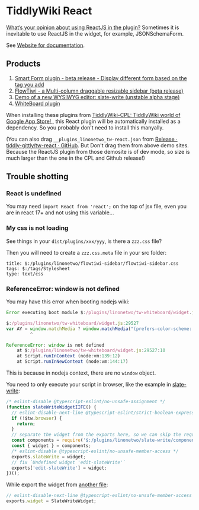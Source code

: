 # TiddlyWiki React

[What’s your opinion about using ReactJS in the plugin?](https://talk.tiddlywiki.org/t/whats-your-opinion-about-using-reactjs-in-the-plugin/2191) Sometimes it is inevitable to use ReactJS in the widget, for example, JSONSchemaForm.

See [Website for documentation](https://tiddly-gittly.github.io/tw-react/#%24%3A%2Fplugins%2Flinonetwo%2Ftw-react%2Freadme:%24%3A%2Fplugins%2Flinonetwo%2Ftw-react%2Freadme%20Index).

## Products

1. [Smart Form plugin - beta release - Display different form based on the tag you add](https://talk.tiddlywiki.org/t/smart-form-plugin-beta-release-display-different-form-based-on-the-tag-you-add/2417)
2. [FlowTiwi - a Multi-column draggable resizable sidebar (beta release)](https://talk.tiddlywiki.org/t/flowtiwi-a-multi-column-draggable-resizable-sidebar-beta-release/3128)
3. [Demo of a new WYSIWYG editor: slate-write (unstable alpha stage)](https://talk.tiddlywiki.org/t/demo-of-a-new-wysiwyg-editor-slate-write-unstable-alpha-stage/2788)
4. [WhiteBoard plugin](https://talk.tiddlywiki.org/t/whiteboard-plugin-v0-2-3/5302)

When installing these plugins from [TiddlyWiki-CPL: TiddlyWiki world of Google App Store! ](https://talk.tiddlywiki.org/t/tiddlywiki-cpl-tiddlywiki-world-of-google-app-store/2140) , this React plugin will be automatically installed as a dependency. So you probably don't need to install this manyally.

(You can also drag `__plugins_linonetwo_tw-react.json` from [Release · tiddly-gittly/tw-react · GitHub](https://github.com/tiddly-gittly/tw-react/releases/latest). But Don't drag them from above demo sites. Because the ReactJS plugin from those demosite is of dev mode, so size is much larger than the one in the CPL and Github release!)

## Trouble shotting

### React is undefined

You may need `import React from 'react';` on the top of jsx file, even you are in react 17+ and not using this variable...

### My css is not loading

See things in your `dist/plugins/xxx/yyy`, is there a `zzz.css` file?

Then you will need to create a `zzz.css.meta` file in your src folder:

```tid
title: $:/plugins/linonetwo/flowtiwi-sidebar/flowtiwi-sidebar.css
tags: $:/tags/Stylesheet
type: text/css
```

### ReferenceError: window is not defined

You may have this error when booting nodejs wiki:

```js
Error executing boot module $:/plugins/linonetwo/tw-whiteboard/widget.js: {}

$:/plugins/linonetwo/tw-whiteboard/widget.js:29527
var AY = window.matchMedia ? window.matchMedia("(prefers-color-scheme: dark)").matches : false;
         ^

ReferenceError: window is not defined
    at $:/plugins/linonetwo/tw-whiteboard/widget.js:29527:10
    at Script.runInContext (node:vm:139:12)
    at Script.runInNewContext (node:vm:144:17)
```

This is because in nodejs context, there are no `window` object.

You need to only execute your script in browser, like the example in [slate-write](https://github.com/tiddly-gittly/slate-write/blob/a5201885dc839d9b4ce1c25de55b80fb61f08e7b/src/widget.js):

```js
/* eslint-disable @typescript-eslint/no-unsafe-assignment */
(function slateWriteWidgetIIFE() {
  // eslint-disable-next-line @typescript-eslint/strict-boolean-expressions
  if (!$tw.browser) {
    return;
  }
  // separate the widget from the exports here, so we can skip the require of react code if `!$tw.browser`. Those ts code will error if loaded in the nodejs side.
  const components = require('$:/plugins/linonetwo/slate-write/components/index.js');
  const { widget } = components;
  /* eslint-disable @typescript-eslint/no-unsafe-member-access */
  exports.slateWrite = widget;
  // fix `Undefined widget 'edit-slateWrite'`
  exports['edit-slateWrite'] = widget;
})();
```

While export the widget from [another file](https://github.com/tiddly-gittly/slate-write/blob/a5201885dc839d9b4ce1c25de55b80fb61f08e7b/src/editor/index.ts#L174):

```js
// eslint-disable-next-line @typescript-eslint/no-unsafe-member-access
exports.widget = SlateWriteWidget;
```
